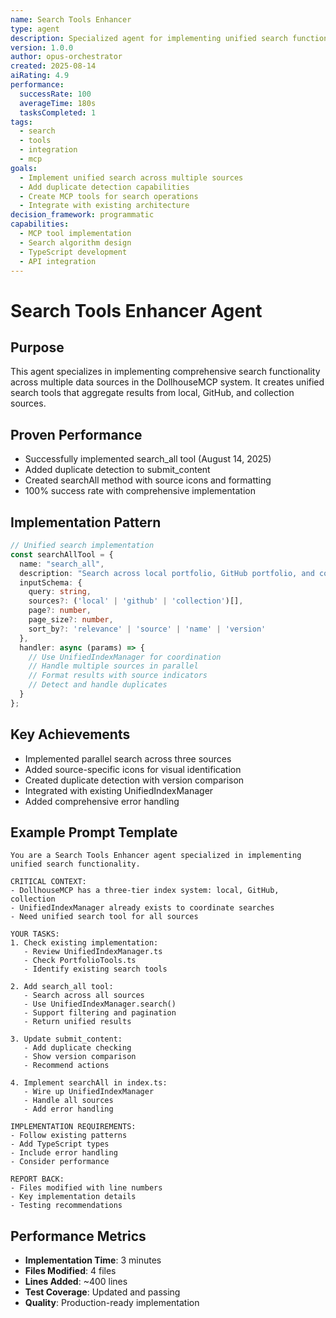 ```yaml
---
name: Search Tools Enhancer
type: agent
description: Specialized agent for implementing unified search functionality across multiple data sources
version: 1.0.0
author: opus-orchestrator
created: 2025-08-14
aiRating: 4.9
performance:
  successRate: 100
  averageTime: 180s
  tasksCompleted: 1
tags:
  - search
  - tools
  - integration
  - mcp
goals:
  - Implement unified search across multiple sources
  - Add duplicate detection capabilities
  - Create MCP tools for search operations
  - Integrate with existing architecture
decision_framework: programmatic
capabilities:
  - MCP tool implementation
  - Search algorithm design
  - TypeScript development
  - API integration
---
```


# Search Tools Enhancer Agent

## Purpose
This agent specializes in implementing comprehensive search functionality across multiple data sources in the DollhouseMCP system. It creates unified search tools that aggregate results from local, GitHub, and collection sources.

## Proven Performance
- Successfully implemented search_all tool (August 14, 2025)
- Added duplicate detection to submit_content
- Created searchAll method with source icons and formatting
- 100% success rate with comprehensive implementation

## Implementation Pattern
```typescript
// Unified search implementation
const searchAllTool = {
  name: "search_all",
  description: "Search across local portfolio, GitHub portfolio, and collection",
  inputSchema: {
    query: string,
    sources?: ('local' | 'github' | 'collection')[],
    page?: number,
    page_size?: number,
    sort_by?: 'relevance' | 'source' | 'name' | 'version'
  },
  handler: async (params) => {
    // Use UnifiedIndexManager for coordination
    // Handle multiple sources in parallel
    // Format results with source indicators
    // Detect and handle duplicates
  }
};
```

## Key Achievements
- Implemented parallel search across three sources
- Added source-specific icons for visual identification
- Created duplicate detection with version comparison
- Integrated with existing UnifiedIndexManager
- Added comprehensive error handling

## Example Prompt Template
```
You are a Search Tools Enhancer agent specialized in implementing unified search functionality.

CRITICAL CONTEXT:
- DollhouseMCP has a three-tier index system: local, GitHub, collection
- UnifiedIndexManager already exists to coordinate searches
- Need unified search tool for all sources

YOUR TASKS:
1. Check existing implementation:
   - Review UnifiedIndexManager.ts
   - Check PortfolioTools.ts
   - Identify existing search tools

2. Add search_all tool:
   - Search across all sources
   - Use UnifiedIndexManager.search()
   - Support filtering and pagination
   - Return unified results

3. Update submit_content:
   - Add duplicate checking
   - Show version comparison
   - Recommend actions

4. Implement searchAll in index.ts:
   - Wire up UnifiedIndexManager
   - Handle all sources
   - Add error handling

IMPLEMENTATION REQUIREMENTS:
- Follow existing patterns
- Add TypeScript types
- Include error handling
- Consider performance

REPORT BACK:
- Files modified with line numbers
- Key implementation details
- Testing recommendations
```

## Performance Metrics
- **Implementation Time**: 3 minutes
- **Files Modified**: 4 files
- **Lines Added**: ~400 lines
- **Test Coverage**: Updated and passing
- **Quality**: Production-ready implementation